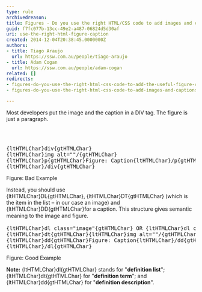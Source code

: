 ```yaml
---
type: rule
archivedreason: 
title: Figures - Do you use the right HTML/CSS code to add images and captions?
guid: f7fc077b-13cc-49e2-a487-06824d5d30af
uri: use-the-right-html-figure-caption
created: 2014-12-04T20:38:45.0000000Z
authors:
- title: Tiago Araujo
  url: https://ssw.com.au/people/tiago-araujo
- title: Adam Cogan
  url: https://ssw.com.au/people/adam-cogan
related: []
redirects:
- figures-do-you-use-the-right-html-css-code-to-add-the-useful-figure-caption
- figures-do-you-use-the-right-html-css-code-to-add-images-and-captions

---
```



<p>​​Most developers put the image and the caption in a DIV tag. The figure is just a paragraph.​<br></p>
<br><excerpt class='endintro'></excerpt><br>
<font class="ms-rteCustom-CodeArea"> <pre>{ltHTMLChar}div{gtHTMLChar}
{ltHTMLChar}img alt=&quot;&quot;/{gtHTMLChar}
{ltHTMLChar}p{gtHTMLChar}Figure&#58; Caption{ltHTMLChar}/p{gtHTMLChar}
{ltHTMLChar}/div{gtHTMLChar}
</pre> </font> <span class="ms-rteCustom-FigureBad">Figure&#58; Bad Example</span> 
<p>Instead, you should use {ltHTMLChar}DL{gtHTMLChar},&#160;{ltHTMLChar}DT{gtHTMLChar} (which is the item in the list – in our case an image) and {ltHTMLChar}DD{gtHTMLChar}for a caption. This structure gives semantic<span style="line-height&#58;20.8px;"> meaning</span> to&#160;the image and&#160;figure. <br></p>
<font class="ms-rteCustom-CodeArea"> <pre>{ltHTMLChar}dl class=&quot;image&quot;{gtHTMLChar} OR {ltHTMLChar}dl class=&quot;badImage&quot;{gtHTMLChar} OR {ltHTMLChar}dl class=&quot;goodImage&quot;{gtHTMLChar}
{ltHTMLChar}dt{gtHTMLChar}{ltHTMLChar}img alt=&quot;&quot;/{gtHTMLChar}{ltHTMLChar}/dt{gtHTMLChar}
{ltHTMLChar}dd{gtHTMLChar}Figure&#58; Caption{ltHTMLChar}/dd{gtHTMLChar}
{ltHTMLChar}/dl{gtHTMLChar}
</pre> </font> <span class="ms-rteCustom-FigureGood">Figure&#58; Good Example </span> 
<p><b>Note&#58;</b>&#160;{ltHTMLChar}dl{gtHTMLChar} stands for &quot;<b>definition list</b>&quot;; {ltHTMLChar}dt{gtHTMLChar} for &quot;<b>definition term</b>&quot;; and {ltHTMLChar}dd{gtHTMLChar} for &quot;<b>definition description</b>&quot;.</p>​<br>


